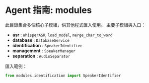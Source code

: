 # Agent 指南: modules

此目錄集合多個核心子模組，供其他程式匯入使用。
主要子模組與入口：

- **asr** : `WhisperASR`, `load_model`, `merge_char_to_word`
- **database** : `DatabaseService`
- **identification** : `SpeakerIdentifier`
- **management** : `SpeakerManager`
- **separation** : `AudioSeparator`

匯入範例：
```python
from modules.identification import SpeakerIdentifier
```
